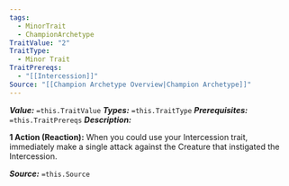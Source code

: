 ```yaml
---
tags:
  - MinorTrait
  - ChampionArchetype
TraitValue: "2"
TraitType:
  - Minor Trait
TraitPrereqs:
  - "[[Intercession]]"
Source: "[[Champion Archetype Overview|Champion Archetype]]"
---
```

***Value:*** `=this.TraitValue`
***Types:*** `=this.TraitType`
***Prerequisites:*** `=this.TraitPrereqs`
***Description:***

**1 Action (Reaction):** When you could use your Intercession trait, immediately make a single attack against the Creature that instigated the Intercession.

***Source:*** `=this.Source`